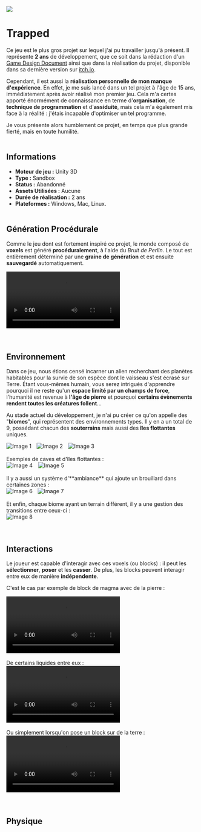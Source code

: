 [![](./Images/Trapped_Logo.png)](https://mcdown.itch.io/trapped)
# Trapped

  Ce jeu est le plus gros projet sur lequel j'ai pu travailler jusqu'à présent. Il représente **2 ans** de développement, que ce soit dans la rédaction d'un [Game Design Document](https://docs.google.com/document/d/1_1KQkmH81AEaGpWc58F0cResZkfwV0hweFI6ZmrWNoI/edit?usp=sharing) ainsi que dans la réalisation du projet, disponible dans sa dernière version sur [itch.io](https://mcdown.itch.io/trapped).

  Cependant, il est aussi la **réalisation personnelle de mon manque d'expérience**. En effet, je me suis lancé dans un tel projet à l'âge de 15 ans, immédiatement après avoir réalisé mon premier jeu. Cela m'a certes apporté énormément de connaissance en terme d'**organisation**, de **technique de programmation** et d'**assiduité**, mais cela m'a également mis face à la réalité : j'étais incapable d'optimiser un tel programme.

  Je vous présente alors humblement ce projet, en temps que plus grande fierté, mais en toute humilité.
<br><br>

## Informations
- **Moteur de jeu :** Unity 3D
- **Type :** Sandbox
- **Status :** Abandonné
- **Assets Utilisées :** Aucune
- **Durée de réalisation :** 2 ans
- **Plateformes :** Windows, Mac, Linux.
<br><br>

## Génération Procédurale
  Comme le jeu dont est fortement inspiré ce projet, le monde composé de **voxels** est généré **procéduralement**, à l'aide du *Bruit de Perlin*. Le tout est entièrement déterminé par une **graine de génération** et est ensuite **sauvegardé** automatiquement.
<div style="max-width: 100%;">
  <video src="./Videos/GenerationProcedurale.mp4" type="video/mp4" controls></video>
</div>
<br><br>

## Environnement
  Dans ce jeu, nous étions censé incarner un alien recherchant des planètes habitables pour la survie de son espèce dont le vaisseau s'est écrasé sur Terre. Étant vous-mêmes humain, vous serez intrigués d'apprendre pourquoi il ne reste qu'un **espace limité par un champs de force**, l'humanité est revenue à **l'âge de pierre** et pourquoi **certains évènements rendent toutes les créatures follent**...

  Au stade actuel du développement, je n'ai pu créer ce qu'on appelle des "**biomes**", qui représentent des environnements types. Il y en a un total de 9, possédant chacun des **souterrains** mais aussi des **îles flottantes** uniques.
<div style="justify-content: center;">
  <img src="./Images/VolcanoBiome.png" alt="Image 1" style="margin-right: 10px;">
  <img src="./Images/DesertBiome.png" alt="Image 2" style="margin-right: 10px;">
  <img src="./Images/InGameView.png" alt="Image 3" style="margin-right: 10px;">
</div>
<br>
  Exemples de caves et d'îles flottantes :
<div style="justify-content: center;">
  <img src="./Images/FrozenCave.png" alt="Image 4" style="margin-right: 10px;">
  <img src="./Images/FloatingIslands.png" alt="Image 5" style="margin-right: 10px;">
</div>
<br>
  Il y a aussi un système d'**ambiance** qui ajoute un brouillard dans certaines zones :
<div style="justify-content: center;">
  <img src="./Images/FrozenForest.png" alt="Image 6" style="margin-right: 10px;">
  <img src="./Images/IrradiatedBiome.png" alt="Image 7" style="margin-right: 10px;">
</div>
<br>
  Et enfin, chaque biome ayant un terrain différent, il y a une gestion des transitions entre ceux-ci :
<div style="justify-content: center;">
  <img src="./Images/BiomeTransitions.png" alt="Image 8">
</div>
<br><br>

## Interactions
  Le joueur est capable d'interagir avec ces voxels (ou blocks) : il peut les **sélectionner**, **poser** et les **casser**. De plus, les blocks peuvent interagir entre eux de manière **indépendente**.

  C'est le cas par exemple de block de magma avec de la pierre :
<div style="max-width: 100%;">
  <video src="./Videos/HotStone.mp4" type="video/mp4" controls></video>
</div>
<br>
  De certains liquides entre eux :
<div style="max-width: 100%;">
  <video src="./Videos/LiquidReaction.mp4" type="video/mp4" controls></video>
</div>
<br>
  Ou simplement lorsqu'on pose un block sur de la terre :
<div style="max-width: 100%;">
  <video src="./Videos/GrassToDirt.mp4" type="video/mp4" controls></video>
</div>
<br><br>

## Physique


  
